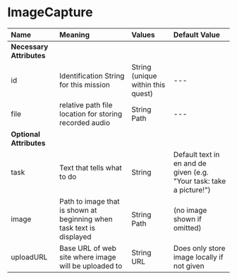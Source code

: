 # ImageCapture #

| Name | Meaning | Values | Default Value |
|:--|:--|:--|:--
| **Necessary Attributes** ||||
| id | Identification String for this mission | String (unique within this quest) | --- |
| file | relative path file location for storing recorded audio | String Path | --- |
| **Optional Attributes** ||||
| task | Text that tells what to do | String | Default text in en and de given (e.g. "Your task: take a picture!") |
| image | Path to image that is shown at beginning when task text is displayed | String Path | (no image shown if omitted) |
| uploadURL | Base URL of web site where image will be uploaded to | String URL | Does only store image locally if not given |

